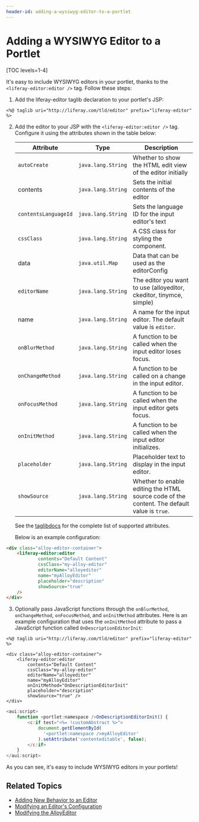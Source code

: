 ```yaml
---
header-id: adding-a-wysiwyg-editor-to-a-portlet
---
```


# Adding a WYSIWYG Editor to a Portlet

[TOC levels=1-4]

It's easy to include WYSIWYG editors in your portlet, thanks to the 
`<liferay-editor:editor />` tag. Follow these steps:

1.  Add the liferay-editor taglib declaration to your portlet's JSP:

```markup
<%@ taglib uri="http://liferay.com/tld/editor" prefix="liferay-editor" %>
```

2.  Add the editor to your JSP with the `<liferay-editor:editor />` tag. 
    Configure it using the attributes shown in the table below:
    
    | Attribute | Type | Description |
    | --- | --- | --- |
    | `autoCreate` | `java.lang.String` | Whether to show the HTML edit view of the editor initially |
    | contents | `java.lang.String` | Sets the initial contents of the editor |
    | `contentsLanguageId` | `java.lang.String` | Sets the language ID for the input editor's text |
    | `cssClass` | `java.lang.String` | A CSS class for styling the component. |
    | data | `java.util.Map` | Data that can be used as the editorConfig |
    | `editorName` | `java.lang.String` | The editor you want to use (alloyeditor, ckeditor, tinymce, simple) |
    | name | `java.lang.String` | A name for the input editor. The default value is `editor`. |
    | `onBlurMethod` | `java.lang.String` | A function to be called when the input editor loses focus. |
    | `onChangeMethod` | `java.lang.String` | A function to be called on a change in the input editor. |
    | `onFocusMethod` | `java.lang.String` | A function to be called when the input editor gets focus. |
    | `onInitMethod` | `java.lang.String` | A function to be called when the input editor initializes. |
    | `placeholder` | `java.lang.String` | Placeholder text to display in the input editor. |
    | `showSource` | `java.lang.String` | Whether to enable editing the HTML source code of the content. The default value  is `true`. |
    
    See the [taglibdocs](@app-ref@/frontend-editor/latest/taglibdocs/liferay-editor/editor.html) 
    for the complete list of supported attributes. 

    Below is an example configuration:

```html    
<div class="alloy-editor-container">
    <liferay-editor:editor
    		contents="Default Content"
    		cssClass="my-alloy-editor"
    		editorName="alloyeditor"
    		name="myAlloyEditor"
    		placeholder="description"
    		showSource="true" 
    /> 
</div>
```

3.  Optionally pass JavaScript functions through the `onBlurMethod`, 
    `onChangeMethod`, `onFocusMethod`, and `onInitMethod` attributes. Here is an 
    example configuration that uses the `onInitMethod` attribute to pass a 
    JavaScript function called `OnDescriptionEditorInit`:

```markup
<%@ taglib uri="http://liferay.com/tld/editor" prefix="liferay-editor" %>

<div class="alloy-editor-container">
    <liferay-editor:editor
        contents="Default Content"
        cssClass="my-alloy-editor"
        editorName="alloyeditor"
        name="myAlloyEditor"
        onInitMethod="OnDescriptionEditorInit"
        placeholder="description"
        showSource="true" />
</div>
```

```javascript 
<aui:script>
    function <portlet:namespace />OnDescriptionEditorInit() {
        <c:if test="<%= !customAbstract %>">
            document.getElementById(
              '<portlet:namespace />myAlloyEditor'
            ).setAttribute('contenteditable', false);
        </c:if>
    }
</aui:script>
```

As you can see, it's easy to include WYSIWYG editors in your portlets! 

## Related Topics

- [Adding New Behavior to an Editor](/docs/7-2/frameworks/-/knowledge_base/f/adding-new-behavior-to-an-editor)
- [Modifying an Editor's Configuration](/docs/7-2/frameworks/-/knowledge_base/f/modifying-an-editors-configuration)
- [Modifying the AlloyEditor](/docs/7-2/frameworks/-/knowledge_base/f/alloyeditor)
